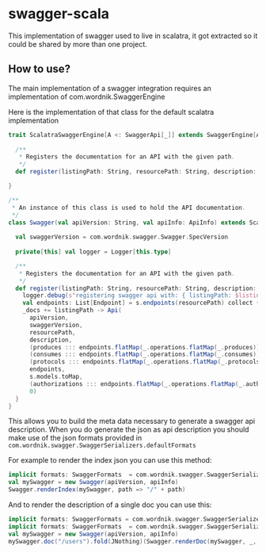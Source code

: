 # swagger-scala

This implementation of swagger used to live in scalatra, it got extracted so it could be shared by more than one project.

## How to use?

The main implementation of a swagger integration requires an implementation of com.wordnik.SwaggerEngine

Here is the implementation of that class for the default scalatra implementation

```scala
trait ScalatraSwaggerEngine[A <: SwaggerApi[_]] extends SwaggerEngine[A] {
  
  /**
   * Registers the documentation for an API with the given path.
   */
  def register(listingPath: String, resourcePath: String, description: Option[String], s: SwaggerSupportSyntax with SwaggerSupportBase, consumes: List[String], produces: List[String], protocols: List[String], authorizations: List[String])

}

/**
 * An instance of this class is used to hold the API documentation.
 */
class Swagger(val apiVersion: String, val apiInfo: ApiInfo) extends ScalatraSwaggerEngine[Api] {
  
  val swaggerVersion = com.wordnik.swagger.Swagger.SpecVersion
  
  private[this] val logger = Logger[this.type]

  /**
   * Registers the documentation for an API with the given path.
   */
  def register(listingPath: String, resourcePath: String, description: Option[String], s: SwaggerSupportSyntax with SwaggerSupportBase, consumes: List[String], produces: List[String], protocols: List[String], authorizations: List[String]) = {
    logger.debug(s"registering swagger api with: { listingPath: $listingPath, resourcePath: $resourcePath, description: $resourcePath, servlet: ${s.getClass} }")
    val endpoints: List[Endpoint] = s.endpoints(resourcePath) collect { case m: Endpoint => m }
    _docs += listingPath -> Api(
      apiVersion,
      swaggerVersion,
      resourcePath,
      description,
      (produces ::: endpoints.flatMap(_.operations.flatMap(_.produces))).distinct,
      (consumes ::: endpoints.flatMap(_.operations.flatMap(_.consumes))).distinct,
      (protocols ::: endpoints.flatMap(_.operations.flatMap(_.protocols))).distinct,
      endpoints,
      s.models.toMap,
      (authorizations ::: endpoints.flatMap(_.operations.flatMap(_.authorizations))).distinct,
      0)
  }
}
```

This allows you to build the meta data necessary to generate a swagger api description. 
When you do generate the json as api description you should make use of the json formats provided in
`com.wordnik.swagger.SwaggerSerializers.defaultFormats`

For example to render the index json you can use this method: 

```scala
implicit formats: SwaggerFormats  = com.wordnik.swagger.SwaggerSerializers.defaultFormats
val mySwagger = new Swagger(apiVersion, apiInfo)
Swagger.renderIndex(mySwagger, path => "/" + path)
```

And to render the description of a single doc you can use this:
 
```scala
implicit formats: SwaggerFormats = com.wordnik.swagger.SwaggerSerializers.defaultFormats
implicit formats: SwaggerFormats  = com.wordnik.swagger.SwaggerSerializers.defaultFormats
val mySwagger = new Swagger(apiVersion, apiInfo)
mySwagger.doc("/users").fold(JNothing)(Swagger.renderDoc(mySwagger, _, "/")) 
```

